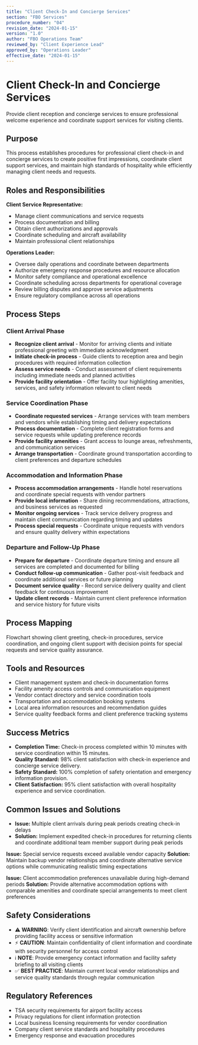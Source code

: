 ```yaml
---
title: "Client Check-In and Concierge Services"
section: "FBO Services"
procedure_number: "04"
revision_date: "2024-01-15"
version: "1.0"
author: "FBO Operations Team"
reviewed_by: "Client Experience Lead"
approved_by: "Operations Leader"
effective_date: "2024-01-15"
---
```


# Client Check-In and Concierge Services

Provide client reception and concierge services to ensure professional welcome experience and coordinate support services for visiting clients.

## Purpose

This process establishes procedures for professional client check-in and concierge services to create positive first impressions, coordinate client support services, and maintain high standards of hospitality while efficiently managing client needs and requests.

## Roles and Responsibilities

**Client Service Representative:**

- Manage client communications and service requests
- Process documentation and billing
- Obtain client authorizations and approvals
- Coordinate scheduling and aircraft availability
- Maintain professional client relationships

**Operations Leader:**

- Oversee daily operations and coordinate between departments
- Authorize emergency response procedures and resource allocation
- Monitor safety compliance and operational excellence
- Coordinate scheduling across departments for operational coverage
- Review billing disputes and approve service adjustments
- Ensure regulatory compliance across all operations
## Process Steps

### Client Arrival Phase

- **Recognize client arrival** - Monitor for arriving clients and initiate professional greeting with immediate acknowledgment
- **Initiate check-in process** - Guide clients to reception area and begin procedures with required information collection
- **Assess service needs** - Conduct assessment of client requirements including immediate needs and planned activities
- **Provide facility orientation** - Offer facility tour highlighting amenities, services, and safety information relevant to client needs

### Service Coordination Phase

- **Coordinate requested services** - Arrange services with team members and vendors while establishing timing and delivery expectations
- **Process documentation** - Complete client registration forms and service requests while updating preference records
- **Provide facility amenities** - Grant access to lounge areas, refreshments, and communication services
- **Arrange transportation** - Coordinate ground transportation according to client preferences and departure schedules

### Accommodation and Information Phase

- **Process accommodation arrangements** - Handle hotel reservations and coordinate special requests with vendor partners
- **Provide local information** - Share dining recommendations, attractions, and business services as requested
- **Monitor ongoing services** - Track service delivery progress and maintain client communication regarding timing and updates
- **Process special requests** - Coordinate unique requests with vendors and ensure quality delivery within expectations

### Departure and Follow-Up Phase

- **Prepare for departure** - Coordinate departure timing and ensure all services are completed and documented for billing
- **Conduct follow-up communication** - Gather post-visit feedback and coordinate additional services or future planning
- **Document service quality** - Record service delivery quality and client feedback for continuous improvement
- **Update client records** - Maintain current client preference information and service history for future visits

## Process Mapping

Flowchart showing client greeting, check-in procedures, service coordination, and ongoing client support with decision points for special requests and service quality assurance.

## Tools and Resources

- Client management system and check-in documentation forms
- Facility amenity access controls and communication equipment
- Vendor contact directory and service coordination tools
- Transportation and accommodation booking systems
- Local area information resources and recommendation guides
- Service quality feedback forms and client preference tracking systems

## Success Metrics

- **Completion Time:** Check-in process completed within 10 minutes with service coordination within 15 minutes.
- **Quality Standard:** 98% client satisfaction with check-in experience and concierge service delivery.
- **Safety Standard:** 100% completion of safety orientation and emergency information provision.
- **Client Satisfaction:** 95% client satisfaction with overall hospitality experience and service coordination.


## Common Issues and Solutions

- **Issue:** Multiple client arrivals during peak periods creating check-in delays
- **Solution:** Implement expedited check-in procedures for returning clients and coordinate additional team member support during peak periods






**Issue:** Special service requests exceed available vendor capacity
**Solution:** Maintain backup vendor relationships and coordinate alternative service options while communicating realistic timing expectations

**Issue:** Client accommodation preferences unavailable during high-demand periods
**Solution:** Provide alternative accommodation options with comparable amenities and coordinate special arrangements to meet client preferences

## Safety Considerations

- ⚠️ **WARNING**: Verify client identification and aircraft ownership before providing facility access or sensitive information
- ⚡ **CAUTION**: Maintain confidentiality of client information and coordinate with security personnel for access control
- ℹ️ **NOTE**: Provide emergency contact information and facility safety briefing to all visiting clients
- ✅ **BEST PRACTICE**: Maintain current local vendor relationships and service quality standards through regular communication



## Regulatory References

- TSA security requirements for airport facility access
- Privacy regulations for client information protection
- Local business licensing requirements for vendor coordination
- Company client service standards and hospitality procedures
- Emergency response and evacuation procedures
